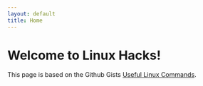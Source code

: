 ```yaml
---
layout: default
title: Home
---
```


# Welcome to Linux Hacks!

This page is based on the Github Gists [Useful Linux Commands](https://gist.github.com/asiangoldfish/b1ec263aad4531712747c7ee3cc98941).
